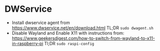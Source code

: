 # DWService

- Install dwservice agent from <https://www.dwservice.net/en/download.html>
  TL;DR `sudo dwagent.sh`
- Disable Wayland and Enable X11 with instructions from: <https://www.geekersdigest.com/how-to-switch-from-wayland-to-x11-in-raspberry-pi>
  Tl;DR `sudo raspi-config`
